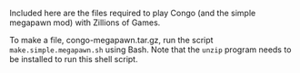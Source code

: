 Included here are the files required to play Congo (and the simple megapawn
mod) with Zillions of Games.  

To make a file, congo-megapawn.tar.gz, run the script
`make.simple.megapawn.sh` using Bash.  Note that the `unzip` program 
needs to be installed to run this shell script.
